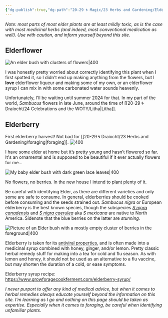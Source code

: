 ```yaml
---
{"dg-publish":true,"dg-path":"20-29 🌀 Magic/23 Herbs and Gardening/Elder.md","dg-permalink":"elder","permalink":"/elder/","title":"Elder","tags":["learninpublic","🌀draíocht/herbalism"],"noteIcon":"","created":"2023-09-04T19:48","updated":"2023-09-03T11:03:15.676-04:00"}
---
```


*Note: most parts of most elder plants are at least mildly toxic, as is the case with most medicinal herbs (and indeed, most conventional medication as well). Use with caution, and inform yourself beyond this site.*
## Elderflower
![An elder bush with clusters of flowers|400](https://i.imgur.com/7To8lAK.jpg)

I was honestly pretty worried about correctly identifying this plant when I first spotted it, so I didn't end up making anything from the flowers, but I **love** elderflower liqueur and making some of my own, or an elderflower syrup I can mix in with some carbonated water sounds heavenly. 

Unfortunately, I'll be waiting until summer 2024 for that. In my part of the world, *Sambucus* flowers in late June, around the time of [[20-29 🌀 Draíocht/24 Celebrations and the WOTY/Litha\|Litha]].
## Elderberry
First elderberry harvest! Not bad for [[20-29 🌀 Draíocht/23 Herbs and Gardening/foraging\|foraging]]. 
![400](https://i.imgur.com/8AUulwf.jpg)

I have some elder at home but it’s pretty young and hasn’t flowered so far. It's an ornamental and is supposed to be beautiful if it ever actually flowers for me...

![My baby elder bush with dark green lace leaves|400](https://i.imgur.com/tKYGPpI.png)

No flowers, no berries. In the new house I intend to plant plenty of it. 

Be careful with identifying Elder, as there are different varieties and only some are safe to consume. In general, elderberries should be cooked before consuming and the seeds strained out. *Sambucus nigra* or European elderberry is the best known species, though the subspecies [*S nigra canadensis*](https://plants.ces.ncsu.edu/plants/sambucus-canadensis/) and *[S nigra caerulea](https://landscapeplants.oregonstate.edu/plants/sambucus-nigra-subsp-cerulea)* aka *S mexicana* are native to North America. Sidenote that the blue berries on the latter are *stunning.*

![Picture of an Elder bush with a mostly empty cluster of berries in the foreground|400](https://i.imgur.com/UggpMuf.jpg)

Elderberry is taken for its [antiviral properties](https://www.ncbi.nlm.nih.gov/pmc/articles/PMC4848651/), and is often made into a medicinal syrup combined with honey, ginger, and/or lemon. Pretty classic herbal remedy stuff for making into a tea for cold and flu season. As with lemon and honey, it should not be used as an alternative to a flu vaccine, but may shorten the duration of a cold, or ease symptoms.

Elderberry syrup recipe: https://www.growforagecookferment.com/elderberry-syrup/

*I never purport to offer any kind of medical advice, but when it comes to herbal remedies always educate yourself beyond the information on this site. I’m learning as I go and nothing on this page should be taken as expertise. Especially when it comes to foraging, be careful when identifying unfamiliar plants.*